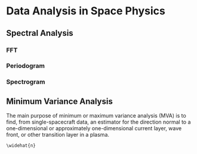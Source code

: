 # Data Analysis in Space Physics

## Spectral Analysis

### FFT

### Periodogram

### Spectrogram


## Minimum Variance Analysis

The main purpose of minimum or maximum variance analysis (MVA) is to find, from
single-spacecraft data, an estimator for the direction normal to a
one-dimensional or approximately one-dimensional current layer, wave front, or
other transition layer in a plasma.

``\widehat{n}``
